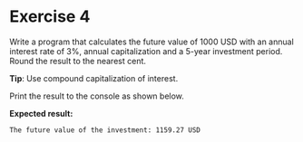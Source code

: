 # Exercise 4

Write a program that calculates the future value of 1000 USD with an annual interest rate of 3%, annual capitalization and a 5-year investment period. Round the result to the nearest cent.

**Tip**: Use compound capitalization of interest.

Print the result to the console as shown below.

**Expected result:**

```
The future value of the investment: 1159.27 USD
```